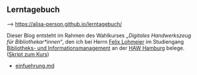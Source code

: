 ## Lerntagebuch

--> https://alisa-person.github.io/lerntagebuch/

Dieser Blog entsteht im Rahmen des Wahlkurses *„Digitales Handwerkszeug für Bibliothekar\*innen“*, den ich bei Herrn [Felix Lohmeier](https://felixlohmeier.de/) im Studiengang [Bibliotheks- und Informationsmanagement](https://www.haw-hamburg.de/studium/studiengaenge-a-z/studiengaenge-detail/course/courses/show/bibliotheks-und-informationsmanagement/Studieninteressierte/) an der [HAW Hamburg](https://www.haw-hamburg.de/hochschule/design-medien-und-information/departments/information/) belege. ([Skript zum Kurs](https://github.com/felixlohmeier/digitales-handwerkszeug))

- [einfuehrung.md](./_posts/2019-09-16-einfuehrung.md)
